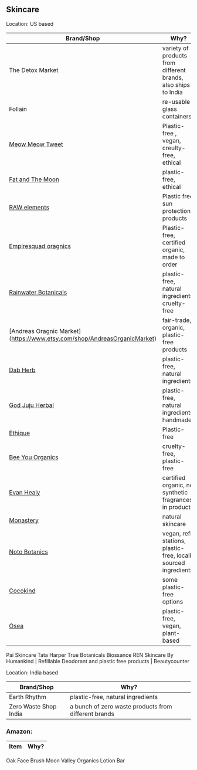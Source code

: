 ## Skincare 

Location: US based 

| Brand/Shop	| Why?	|
| ------ | ------| 
The Detox Market | variety of products from different brands, also ships to India |
Follain | re-usable glass containers |
[Meow Meow Tweet](https://meowmeowtweet.com) | Plastic-free , vegan, creulty-free, ethical |
[Fat and The Moon](https://www.fatandthemoon.com) | plastic-free, ethical |
[RAW elements](https://www.rawelementsusa.com) | Plastic free sun protection products|
[Empiresquad oragnics](https://www.empiresquid.com) | Plastic-free, certified organic, made to order |
[Rainwater Botanicals](https://www.rainwaterbotanicals.com) | plastic-free, natural ingredients, cruelty-free|
[Andreas Oragnic Market] (https://www.etsy.com/shop/AndreasOrganicMarket)| fair-trade, organic, plastic-free products
[Dab Herb](https://www.dabhms.com/about) | plastic-free, natural ingredients |
[God Juju Herbal](https://www.goodjujuherbal.com) | plastic-free, natural ingredients, handmade |
[Ethique](https://ethique.com) | Plastic-free |
[Bee You Organics](https://beeyouorganics.com) | cruelty-free, plastic-free |
[Evan Healy](https://www.evanhealy.com) | certified organic, no synthetic fragrances in products |
[Monastery](https://www.monasterymade.com)| natural skincare |
[Noto Botanics](https://notobotanics.com) | vegan, refill stations, plastic-free, locally sourced ingredients |
[Cocokind](https://www.cocokind.com) | some plastic-free options
[Osea](https://oseamalibu.com) | plastic-free, vegan, plant-based | 
Pai Skincare
Tata Harper
True Botanicals
Biossance
REN Skincare
By Humankind | Refillable Deodorant and plastic free products |
Beautycounter

Location: India based

| Brand/Shop	| Why?	|
| ------ | ------| 
Earth Rhythm | plastic-free, natural ingredients 
Zero Waste Shop India | a bunch of zero waste products from different brands

### Amazon:
| Item| Why?	 |
| ------ | ------|
Oak Face Brush
Moon Valley Organics Lotion Bar	

